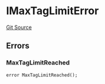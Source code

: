# IMaxTagLimitError
[Git Source](https://github.com/thrackle-io/tron/blob/06e770e8df9f2623305edd5cd2be197d5544e702/src/common/IErrors.sol)


## Errors
### MaxTagLimitReached

```solidity
error MaxTagLimitReached();
```

